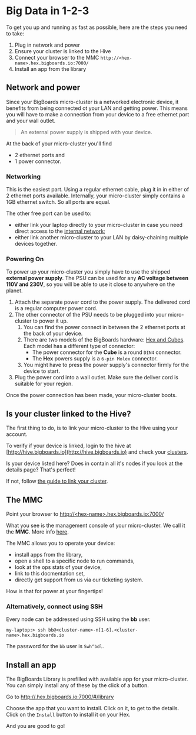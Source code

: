 # Big Data in 1-2-3
To get you up and running as fast as possible, here are the steps you need to take:

 1. Plug in network and power
 2. Ensure your cluster is linked to the Hive
 2. Connect your browser to the MMC `http://<hex-name>.hex.bigboards.io:7000/`
 3. Install an app from the library 

## Network and power
Since your BigBoards micro-cluster is a networked electronic device, it benefits from being connected ot your LAN and getting power. This means you will have to make a connection from your device to a free ethernet port and your wall outlet. 

> An external power supply is shipped with your device.

At the back of your micro-cluster you'll find 

* 2 ethernet ports and
* 1 power connector.

### Networking
This is the easiest part. Using a regular ethernet cable, plug it in in either of 2 ethernet ports available. Internally, your micro-cluster simply contains a 1GB ethernet switch. So all ports are equal.

The other free port can be used to: 

* either link your laptop directly to your micro-cluster in case you need direct access to the [internal network](hardware/network);
* either link another micro-cluster to your LAN by daisy-chaining multiple devices together.

### Powering On

To power up your micro-cluster you simply have to use the shipped **external power supply**. The PSU can be used for any **AC voltage between 110V and 230V**, so you will be able to use it close to anywhere on the planet. 

1. Attach the separate power cord to the power supply. The delivered cord is a regular computer power cord. 
1. The other connector of the PSU needs to be plugged into your micro-cluster to power it up. 
    1. You can find the power connect in between the 2 ethernet ports at the back of your device. 
    1. There are two models of the BigBoards hardware: [Hex and Cubes](hardware/#models). Each model has a different type of connector: 
        * The power connector for the **Cube** is a round `DIN4` connector. 
        * The **Hex** powers supply is a `6-pin Molex` connector. 
    1. You might have to press the power supply's connector firmly for the device to start. 
1. Plug the power cord into a wall outlet. Make sure the deliver cord is suitable for your region.

Once the power connection has been made, your micro-cluster boots.

## Is your cluster linked to the Hive?
The first thing to do, is to link your micro-cluster to the Hive using your account.

To verify if your device is linked, login to the hive at [http://hive.bigboards.io](http://hive.bigboards.io) and check your [clusters](http://hive.bigboards.io/#/clusters).

Is your device listed here? Does in contain all it's nodes if you look at the details page? That's perfect!

If not, follow [the guide to link your cluster](software/link). 

## The MMC

Point your browser to [http://&lt;hex-name&gt;.hex.bigboards.io:7000/](http://&lt;hex-name&gt;.hex.bigboards.io:7000/)

What you see is the management console of your micro-cluster. We call it the **MMC**. More info [here](software/mmc). 

The MMC allows you to operate your device: 

* install apps from the library, 
* open a shell to a specific node to run commands,
* look at the ops stats of your device,
* link to this docmentation set,
* directly get support from us via our ticketing system.

How is that for power at your fingertips!

### Alternatively, connect using SSH

Every node can be addressed using SSH using the **bb** user.

```
my-laptop:> ssh bb@<cluster-name>-n[1-6].<cluster-name>.hex.bigboards.io
```

The password for the `bb` user is ```Swh^bdl```.

## Install an app
The BigBoards Library is prefilled with available app for your micro-cluster. You can simply install any of these by the click of a button. 

Go to [http://<hex-name>.hex.bigboards.io:7000/#/library](http://<hex-name>.hex.bigboards.io:7000/#/library)


Choose the app that you want to install. Click on it, to get to the details. Click on the `Install` button to install it on your Hex.

And you are good to go!